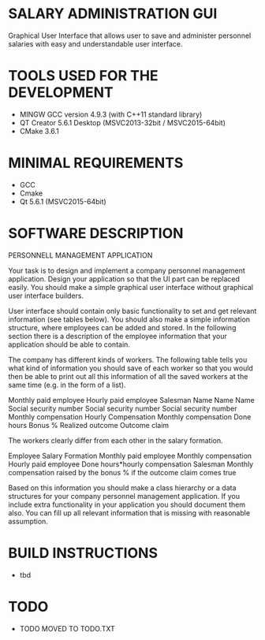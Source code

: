 # SALARY ADMINISTRATION GUI
Graphical User Interface that allows user to save and administer personnel salaries with easy and understandable user interface.

# TOOLS USED FOR THE DEVELOPMENT
- MINGW GCC version 4.9.3 (with C++11 standard library)
- QT Creator 5.6.1 Desktop (MSVC2013-32bit / MSVC2015-64bit)
- CMake 3.6.1

# MINIMAL REQUIREMENTS
- GCC
- Cmake
- Qt 5.6.1 (MSVC2015-64bit)

# SOFTWARE DESCRIPTION
PERSONNELL MANAGEMENT APPLICATION

Your task is to design and implement a company personnel management
application. Design your application so that the UI part can be replaced easily. You
should make a simple graphical user interface without graphical user interface builders. 

User interface should contain only basic functionality to set and get relevant information 
(see tables below). You should also make a simple information structure, where employees can 
be added and stored. In the following section there is a description of the employee 
information that your application should be able to contain.

The company has different kinds of workers. The following table tells you what kind
of information you should save of each worker so that you would then be able to
print out all this information of all the saved workers at the same time (e.g. in the
form of a list).

Monthly paid employee 			Hourly paid employee 			Salesman
Name                            Name                            Name
Social security number          Social security number 			Social security number
Monthly compensation            Hourly Compensation 			Monthly compensation
                                Done hours                      Bonus % 
                                                                Realized outcome
                                                                Outcome claim

The workers clearly differ from each other in the salary formation.

Employee                        Salary Formation
Monthly paid employee           Monthly compensation
Hourly paid employee            Done hours*hourly compensation
Salesman                        Monthly compensation raised by the bonus % if the 
                                outcome claim comes true

Based on this information you should make a class hierarchy or a data structures
for your company personnel management application. If you include extra
functionality in your application you should document them also.
You can fill up all relevant information that is missing with reasonable assumption.

# BUILD INSTRUCTIONS
- tbd

# TODO 
- TODO MOVED TO TODO.TXT